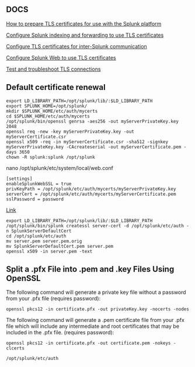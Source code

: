 ## DOCS
[How to prepare TLS certificates for use with the Splunk platform](https://docs.splunk.com/Documentation/Splunk/latest/Security/HowtoprepareyoursignedcertificatesforSplunk)

[Configure Splunk indexing and forwarding to use TLS certificates](https://docs.splunk.com/Documentation/Splunk/9.1.0/Security/ConfigureSplunkforwardingtousesignedcertificates)

[Configure TLS certificates for inter-Splunk communication](https://docs.splunk.com/Documentation/Splunk/9.1.0/Security/ConfigTLSCertsS2S)

[Configure Splunk Web to use TLS certificates](https://docs.splunk.com/Documentation/Splunk/9.1.0/Security/SecureSplunkWebusingasignedcertificate)

[Test and troubleshoot TLS connections](https://docs.splunk.com/Documentation/Splunk/9.1.0/Security/Validateyourconfiguration)

## Default certificate renewal
```
export LD_LIBRARY_PATH=/opt/splunk/lib/:$LD_LIBRARY_PATH
export SPLUNK_HOME=/opt/splunk/
mkdir $SPLUNK_HOME/etc/auth/mycerts
cd $SPLUNK_HOME/etc/auth/mycerts
/opt/splunk/bin/openssl genrsa -aes256 -out myServerPrivateKey.key 2048
openssl req -new -key myServerPrivateKey.key -out myServerCertificate.csr
openssl x509 -req -in myServerCertificate.csr -sha512 -signkey myServerPrivateKey.key -CAcreateserial -out myServerCertificate.pem -days 3650
chown -R splunk:splunk /opt/splunk
```

nano /opt/splunk/etc/system/local/web.conf
```
[settings]
enableSplunkWebSSL = true
privKeyPath = /opt/splunk/etc/auth/mycerts/myServerPrivateKey.key
serverCert = /opt/splunk/etc/auth/mycerts/myServerCertificate.pem
sslPassword = password
```

[Link](https://community.splunk.com/t5/Security/How-can-we-renew-this-certificate-with-a-third-party-signed/td-p/327920)
```
export LD_LIBRARY_PATH=/opt/splunk/lib/:$LD_LIBRARY_PATH
/opt/splunk/bin/splunk createssl server-cert -d /opt/splunk/etc/auth -n SplunkServerDefaultCert
cd /opt/splunk/etc/auth
mv server.pem server.pem.orig
mv SplunkServerDefaultCert.pem server.pem
openssl x509 -in server.pem -text
```


## Split a .pfx File into .pem and .key Files Using OpenSSL
The following command will generate a private key file without a password from your .pfx file (requires password):

`openssl pkcs12 -in certificate.pfx -out privateKey.key -nocerts -nodes`

The following command will generate a .pem certificate file from your .pfx file which will include any intermediate and root certificates that may be included in the .pfx file. (requires password):

`openssl pkcs12 -in certificate.pfx -out certificate.pem -nokeys -clcerts`

`/opt/splunk/etc/auth`
